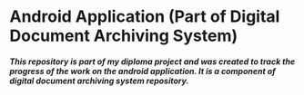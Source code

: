 # Android Application (Part of Digital Document Archiving System)

##### This repository is part of my diploma project and was created to track the progress of the work on the android application. It is a component of digital document archiving system repository. 

